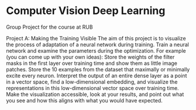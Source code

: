 # Computer Vision Deep Learning
Group Project for the course at RUB

Project A: Making the Training Visible
The aim of this project is to visualize the process of adaptation of a neural network during training.
Train a neural network and examine the parameters during the optimization. For example (you can come
up with your own ideas): Store the weights of the filter masks in the first layer over training time and
show them as little image patches. Store the 10 examples from the dataset that maximally or minimally
excite every neuron. Interpret the output of an entire dense layer as a point in a vector space, find a
low-dimensional embedding, and visualize the representations in this low-dimensional vector space over
training time. Make the visualization accessible, look at your results, and point out what you see and
how this aligns with what you would have expected.
